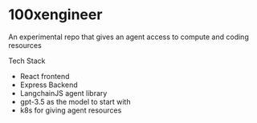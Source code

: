 # 100xengineer
An experimental repo that gives an agent access to compute and coding resources

Tech Stack
 - React frontend
 - Express Backend
 - LangchainJS agent library
 - gpt-3.5 as the model to start with
 - k8s for giving agent resources

